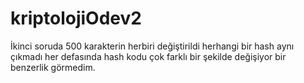# kriptolojiOdev2

İkinci soruda 500 karakterin herbiri değiştirildi herhangi bir hash aynı çıkmadı her defasında hash kodu çok farklı bir şekilde değişiyor bir benzerlik görmedim.
